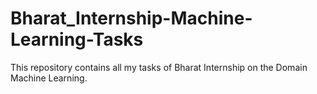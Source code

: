 # Bharat_Internship-Machine-Learning-Tasks
This repository contains all my tasks of Bharat Internship on the Domain Machine Learning.
